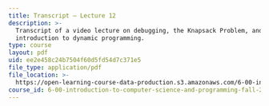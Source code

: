 ```yaml
---
title: Transcript – Lecture 12
description: >-
  Transcript of a video lecture on debugging, the Knapsack Problem, and an
  introduction to dynamic programming.
type: course
layout: pdf
uid: ee2e458c24b7504f60d5fd54d7c371e5
file_type: application/pdf
file_location: >-
  https://open-learning-course-data-production.s3.amazonaws.com/6-00-introduction-to-computer-science-and-programming-fall-2008/ee2e458c24b7504f60d5fd54d7c371e5_6-00F08-L12.pdf
course_id: 6-00-introduction-to-computer-science-and-programming-fall-2008
---
```

